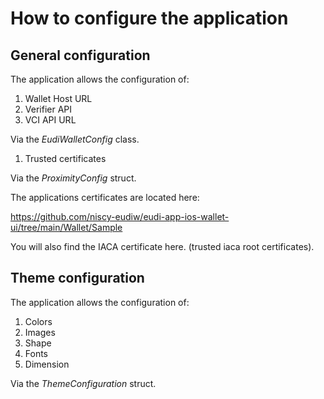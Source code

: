 # How to configure the application

## General configuration

The application allows the configuration of:

1. Wallet Host URL
2. Verifier API
3. VCI API URL

Via the *EudiWalletConfig* class.

1. Trusted certificates

Via the *ProximityConfig* struct.

The applications certificates are located here:

https://github.com/niscy-eudiw/eudi-app-ios-wallet-ui/tree/main/Wallet/Sample

You will also find the IACA certificate here. (trusted iaca root certificates).

## Theme configuration

The application allows the configuration of:

1. Colors
2. Images
3. Shape
4. Fonts
5. Dimension

Via the *ThemeConfiguration* struct.